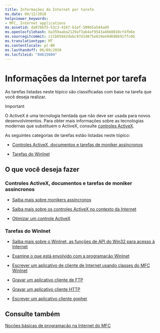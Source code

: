 ```yaml
---
title: Informações da Internet por tarefa
ms.date: 09/12/2018
helpviewer_keywords:
- MFC, Internet applications
ms.assetid: da078bf5-53c3-4167-b1ef-509b5a544ad9
ms.openlocfilehash: ba359aaba2129af3ab4af9543a46b8810cf4fb6e
ms.sourcegitcommit: c21b05042debc97d14875e019ee9d698691ffc0b
ms.translationtype: MT
ms.contentlocale: pt-BR
ms.lasthandoff: 06/09/2020
ms.locfileid: "84615604"
---
```

# <a name="internet-information-by-task"></a>Informações da Internet por tarefa

As tarefas listadas neste tópico são classificadas com base na tarefa que você deseja realizar.

>[!IMPORTANT]
> O ActiveX é uma tecnologia herdada que não deve ser usada para novos desenvolvimentos. Para obter mais informações sobre as tecnologias modernas que substituem o ActiveX, consulte [controles ActiveX](activex-controls.md).

As seguintes categorias de tarefas estão listadas neste tópico:

- [Controles ActiveX, documentos e tarefas de moniker assíncronos](#_core_activex_controls.2c_.documents_and_asynchronous_moniker_tasks)

- [Tarefas do WinInet](#_core_wininet_tasks)

## <a name="what-do-you-want-to-do"></a>O que você deseja fazer

### <a name="activex-controls-documents-and-asynchronous-moniker-tasks"></a><a name="_core_activex_controls.2c_.documents_and_asynchronous_moniker_tasks"></a>Controles ActiveX, documentos e tarefas de moniker assíncronos

- [Saiba mais sobre monikers assíncronos](asynchronous-monikers-on-the-internet.md)

- [Saiba mais sobre os controles ActiveX no contexto da Internet](activex-controls-on-the-internet.md)

- [Otimizar um controle ActiveX](mfc-activex-controls-optimization.md)

### <a name="wininet-tasks"></a><a name="_core_wininet_tasks"></a>Tarefas do WinInet

- [Saiba mais sobre o WinInet, as funções de API do Win32 para acesso à Internet](wininet-basics.md)

- [Examine o que está envolvido com a programação WinInet](win32-internet-extensions-wininet.md)

- [Escrever um aplicativo de cliente de Internet usando classes do MFC WinInet](writing-an-internet-client-application-using-mfc-wininet-classes.md)

- [Gravar um aplicativo cliente de FTP](steps-in-a-typical-ftp-client-application.md)

- [Gravar um aplicativo cliente HTTP](steps-in-a-typical-http-client-application.md)

- [Escrever um aplicativo cliente gopher](steps-in-a-typical-gopher-client-application.md)

## <a name="see-also"></a>Consulte também

[Noções básicas de programação na Internet do MFC](mfc-internet-programming-basics.md)
